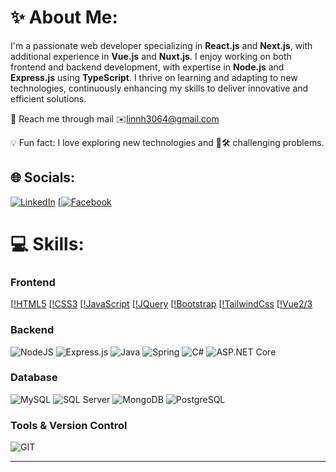 # ✨ About Me:

I'm a passionate web developer specializing in **React.js** and **Next.js**, with additional experience in **Vue.js** and **Nuxt.js**. I enjoy working on both frontend and backend development, with expertise in **Node.js** and **Express.js** using **TypeScript**. I thrive on learning and adapting to new technologies, continuously enhancing my skills to deliver innovative and efficient solutions.

📧 Reach me through mail ✉️[linnh3064@gmail.com](mailto\:linnh3064@gmail.com)

💡 Fun fact: I love exploring new technologies and 🤔🛠️ challenging problems.

## 🌐 Socials:

[![LinkedIn](https://img.shields.io/badge/LinkedIn-%230077B5.svg?logo=linkedin&logoColor=white)](https://www.linkedin.com/in/linn-htet-aung-115b7226b/)
[[![Facebook](https://upload.wikimedia.org/wikipedia/commons/5/51/Facebook_f_logo_%282019%29.svg?logo=)](https://www.facebook.com/share/1BbvW96snW/)

&#x20;&#x20;

# 💻 Skills:

### Frontend

[[!HTML5](https://img.shields.io/badge/HTML5-E34F26?logo=HTML5&logoColor=white)
[[!CSS3](https://img.shields.io/badge/CSS3-1572B6?style=for-the-badge&logo=css3&logoColor=white)
[[!JavaScript](https://shields.io/badge/JavaScript-F7DF1E?logo=JavaScript&logoColor=000&style=flat-square)
[[!JQuery](https://img.shields.io/badge/jQuery-0769AD?style=for-the-badge&logo=jquery&logoColor=white)
[[!Bootstrap](https://img.shields.io/badge/Bootstrap-563D7C?style=for-the-badge&logo=bootstrap&logoColor=white)
[[!TailwindCss](https://img.shields.io/badge/Tailwind_CSS-grey?style=for-the-badge&logo=tailwind-css&logoColor=38B2AC)
[[!Vue2/3](https://img.shields.io/badge/Vue.js-35495E?style=for-the-badge&logo=vuedotjs&logoColor=4FC08D)

### Backend

![NodeJS](https://img.shields.io/badge/node.js-6DA55F?style=plastic&logo=node.js&logoColor=white)
![Express.js](https://img.shields.io/badge/express.js-%23404d59.svg?style=plastic&logo=express&logoColor=%2361DAFB)
![Java](https://img.shields.io/badge/java-%23ED8B00.svg?style=plastic&logo=openjdk&logoColor=white)
![Spring](https://img.shields.io/badge/spring-%236DB33F.svg?style=plastic&logo=spring&logoColor=white)
![C#](https://img.shields.io/badge/C%23-A020F0?style=plastic&logo=c-sharp&logoColor=white)
![ASP.NET Core](https://img.shields.io/badge/ASP.NET_Core-A020F0?style=plastic&logo=.net&logoColor=white)


### Database

![MySQL](https://img.shields.io/badge/mysql-%2300000f.svg?style=plastic&logo=mysql&logoColor=white)
![SQL Server](https://img.shields.io/badge/SQL%20Server-CC2927?style=plastic&logo=microsoft-sql-server&logoColor=white)
![MongoDB](https://img.shields.io/badge/MongoDB-%234ea94b.svg?style=plastic&logo=mongodb&logoColor=white)
![PostgreSQL](https://img.shields.io/badge/postgresql-4169e1?style=for-the-badge&logo=postgresql&logoColor=white)


### Tools & Version Control

![GIT](https://img.shields.io/badge/Git-fc6d26?style=plastic&logo=git&logoColor=white)

---



